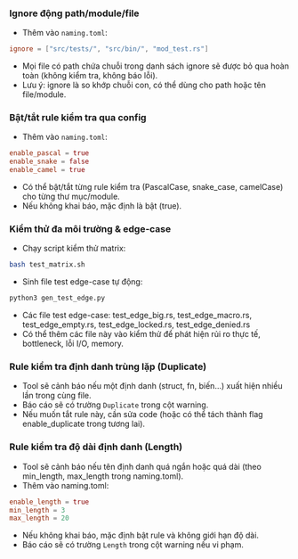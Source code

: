 ### Ignore động path/module/file

- Thêm vào `naming.toml`:

```toml
ignore = ["src/tests/", "src/bin/", "mod_test.rs"]
```

- Mọi file có path chứa chuỗi trong danh sách ignore sẽ được bỏ qua hoàn toàn (không kiểm tra, không báo lỗi).
- Lưu ý: ignore là so khớp chuỗi con, có thể dùng cho path hoặc tên file/module.

### Bật/tắt rule kiểm tra qua config

- Thêm vào `naming.toml`:

```toml
enable_pascal = true
enable_snake = false
enable_camel = true
```

- Có thể bật/tắt từng rule kiểm tra (PascalCase, snake_case, camelCase) cho từng thư mục/module.
- Nếu không khai báo, mặc định là bật (true).

### Kiểm thử đa môi trường & edge-case

- Chạy script kiểm thử matrix:

```sh
bash test_matrix.sh
```

- Sinh file test edge-case tự động:

```sh
python3 gen_test_edge.py
```

- Các file test edge-case: test_edge_big.rs, test_edge_macro.rs, test_edge_empty.rs, test_edge_locked.rs, test_edge_denied.rs
- Có thể thêm các file này vào kiểm thử để phát hiện rủi ro thực tế, bottleneck, lỗi I/O, memory.

### Rule kiểm tra định danh trùng lặp (Duplicate)

- Tool sẽ cảnh báo nếu một định danh (struct, fn, biến...) xuất hiện nhiều lần trong cùng file.
- Báo cáo sẽ có trường `Duplicate` trong cột warning.
- Nếu muốn tắt rule này, cần sửa code (hoặc có thể tách thành flag enable_duplicate trong tương lai).

### Rule kiểm tra độ dài định danh (Length)

- Tool sẽ cảnh báo nếu tên định danh quá ngắn hoặc quá dài (theo min_length, max_length trong naming.toml).
- Thêm vào naming.toml:

```toml
enable_length = true
min_length = 3
max_length = 20
```

- Nếu không khai báo, mặc định bật rule và không giới hạn độ dài.
- Báo cáo sẽ có trường `Length` trong cột warning nếu vi phạm.
